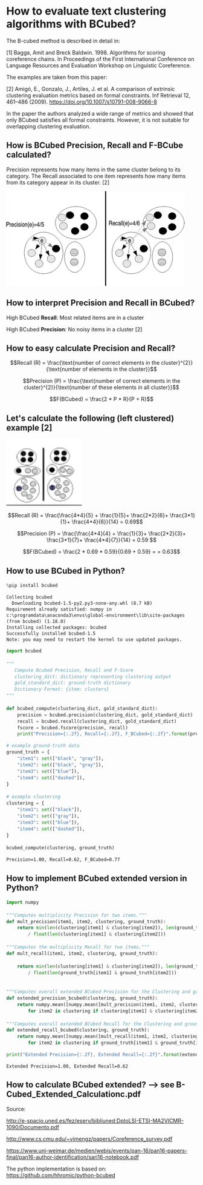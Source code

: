 # How to evaluate text clustering algorithms with BCubed?

The B-cubed method is described in detail in:

[1] Bagga, Amit and Breck Baldwin. 1998. Algorithms for scoring coreference chains. In Proceedings of the First International Conference on Language Resources and Evaluation Workshop on Linguistic Coreference.

The examples are taken from this paper:

[2] Amigó, E., Gonzalo, J., Artiles, J. et al. A comparison of extrinsic clustering evaluation metrics based on formal constraints. Inf Retrieval 12, 461–486 (2009). https://doi.org/10.1007/s10791-008-9066-8

In the paper the authors analyzed a wide range of metrics and showed that only BCubed satisfies all formal constraints. However, it is not suitable for overlapping clustering evaluation. 

## How is BCubed Precision, Recall and F-BCube calculated?

Precision represents how many items in the same cluster belong to its category. 
The Recall associated to one item represents how many items from its category appear in its cluster. [2]

<img src="1.jpg">

## How to interpret Precision and Recall in BCubed? 

High BCubed __Recall__: Most related items are in a cluster

High BCubed __Precision__: No noisy items in a cluster [2]

## How to easy calculate Precision and Recall?

$$Recall (R) = \frac{\text{number of correct elements in the cluster}^{2}}{\text{number of elements in the cluster}}$$

$$Precision (P) = \frac{\text{number of correct elements in the cluster}^{2}}{\text{number of these elements in all cluster}}$$

$$F(BCubed) = \frac{2 * P * R}{P + R}$$


## Let's calculate the following (left clustered) example [2]

<img src="3.png" width="200">

$$Recall (R) = \frac{\frac{4*4}{5} + \frac{1}{5}+ \frac{2*2}{6}+ \frac{3*1}{1}+ \frac{4*4}{6}}{14} = 0.69$$


$$Precision (P) = \frac{\frac{4*4}{4} + \frac{1}{3}+ \frac{2*2}{3}+ \frac{3*1}{7}+ \frac{4*4}{7}}{14} = 0.59 $$

$$F(BCubed) = \frac{2 * 0.69 * 0.59}{0.69 + 0.59} =  = 0.63$$

## How to use BCubed in Python?


```python
%pip install bcubed
```

    Collecting bcubed
      Downloading bcubed-1.5-py2.py3-none-any.whl (8.7 kB)
    Requirement already satisfied: numpy in c:\programdata\anaconda3\envs\global-environment\lib\site-packages (from bcubed) (1.18.0)
    Installing collected packages: bcubed
    Successfully installed bcubed-1.5
    Note: you may need to restart the kernel to use updated packages.
    


```python
import bcubed

"""
   Compute Bcubed Precision, Recall and F-Score 
   clustering_dict: dictionary representing clustering output
   gold_standard_dict: ground-truth dictionary
   Dictionary Format: {item: clusters}
"""

def bcubed_compute(clustering_dict, gold_standard_dict):
    precision = bcubed.precision(clustering_dict, gold_standard_dict)
    recall = bcubed.recall(clustering_dict, gold_standard_dict)
    fscore = bcubed.fscore(precision, recall)
    print("Precision={:.2f}, Recall={:.2f}, F_BCubed={:.2f}".format(precision, recall, fscore))
```


```python
# example ground-truth data
ground_truth = {
    "item1": set(["black", "gray"]),
    "item2": set(["black", "gray"]),
    "item3": set(["blue"]),
    "item4": set(["dashed"]),
}

# example clustering 
clustering = {
    "item1": set(["black"]),
    "item2": set(["gray"]),
    "item3": set(["blue"]),
    "item4": set(["dashed"]),
}

bcubed_compute(clustering, ground_truth)
```

    Precision=1.00, Recall=0.62, F_BCubed=0.77
    

## How to implement BCubed extended version in Python?


```python
import numpy

"""Computes multiplicity Precision for two items."""
def mult_precision(item1, item2, clustering, ground_truth):    
    return min(len(clustering[item1] & clustering[item2]), len(ground_truth[item1] & ground_truth[item2])) \
        / float(len(clustering[item1] & clustering[item2]))

"""Computes the multiplicity Recall for two items."""
def mult_recall(item1, item2, clustering, ground_truth):
    
    return min(len(clustering[item1] & clustering[item2]), len(ground_truth[item1] & ground_truth[item2])) \
        / float(len(ground_truth[item1] & ground_truth[item2]))


"""Computes overall extended BCubed Precision for the Clustering and ground-truth"""
def extended_precision_bcubed(clustering, ground_truth):    
    return numpy.mean([numpy.mean([mult_precision(item1, item2, clustering, ground_truth) \
        for item2 in clustering if clustering[item1] & clustering[item2]]) for item1 in clustering])

"""Computes overall extended BCubed Recall for the Clustering and ground-truth"""
def extended_recall_bcubed(clustering, ground_truth):
    return numpy.mean([numpy.mean([mult_recall(item1, item2, clustering, ground_truth) \
        for item2 in clustering if ground_truth[item1] & ground_truth[item2]]) for item1 in clustering])
```


```python
print("Extended Precision={:.2f}, Extended Recall={:.2f}".format(extended_precision_bcubed(clustering, ground_truth), extended_recall_bcubed(clustering, ground_truth)))
```

    Extended Precision=1.00, Extended Recall=0.62
    

## How to calculate BCubed extended? --> see B-Cubed_Extended_Calculationc.pdf

Source:

http://e-spacio.uned.es/fez/eserv/bibliuned:DptoLSI-ETSI-MA2VICMR-1090/Documento.pdf

http://www.cs.cmu.edu/~yimengz/papers/Coreference_survey.pdf

https://www.uni-weimar.de/medien/webis/events/pan-16/pan16-papers-final/pan16-author-identification/sari16-notebook.pdf 

The python implementation is based on: https://github.com/hhromic/python-bcubed


```python

```
